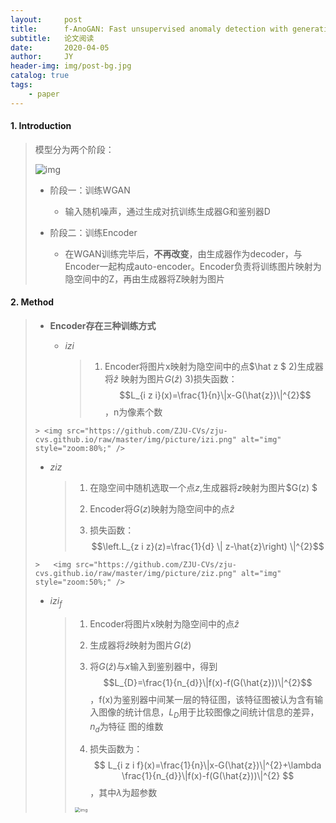 ```yaml
---
layout:     post
title:      f-AnoGAN: Fast unsupervised anomaly detection with generative adversarial networks 
subtitle:   论文阅读
date:       2020-04-05
author:     JY
header-img: img/post-bg.jpg
catalog: true
tags:
    - paper
---
```


#### 1. Introduction

> 模型分为两个阶段：
>
> ![img](https://github.com/ZJU-CVs/zju-cvs.github.io/raw/master/img/picture/f-Anogan.png)
>
> - 阶段一：训练WGAN
>
>   - 输入随机噪声，通过生成对抗训练生成器G和鉴别器D
> - 阶段二：训练Encoder
>
>   - 在WGAN训练完毕后，**不再改变**，由生成器作为decoder，与Encoder一起构成auto-encoder。Encoder负责将训练图片映射为隐空间中的Z，再由生成器将Z映射为图片

#### 2. Method

> - **Encoder存在三种训练方式**
>
>   - $izi$
>
>     > 1) Encoder将图片x映射为隐空间中的点$\hat z $
>     > 2)生成器将$\hat z$ 映射为图片$G(\hat z)$ 
>     > 3)损失函数：$$L_{i z i}(x)=\frac{1}{n}\|x-G(\hat{z})\|^{2}$$，n为像素个数
> >
>     > <img src="https://github.com/ZJU-CVs/zju-cvs.github.io/raw/master/img/picture/izi.png" alt="img" style="zoom:80%;" />
>
>   - $ziz$
>   
>     > 1) 在隐空间中随机选取一个点$z$,生成器将$z$映射为图片$G(z)
>     > $
>     >
>     > 2) Encoder将$G(z)$映射为隐空间中的点$\hat z$
>     >
>     > 3) 损失函数：$$\left.L_{z i z}(z)=\frac{1}{d} \| z-\hat{z}\right) \|^{2}$$
>  >
>     >   <img src="https://github.com/ZJU-CVs/zju-cvs.github.io/raw/master/img/picture/ziz.png" alt="img" style="zoom:50%;" />
>   
>   - $izi_f$
>
>     > 1) Encoder将图片x映射为隐空间中的点$\hat z$
>     >
>     > 2) 生成器将$\hat z$映射为图片$G(\hat z)$
>     >
>     > 3) 将$G(\hat z)$与$x$输入到鉴别器中，得到$$L_{D}=\frac{1}{n_{d}}\|f(x)-f(G(\hat{z}))\|^{2}$$，f(x)为鉴别器中间某一层的特征图，该特征图被认为含有输入图像的统计信息，$L_D$用于比较图像之间统计信息的差异，$n_d$为特征 图的维数
>     >
>     > 4) 损失函数为：$$
>     > L_{i z i f}(x)=\frac{1}{n}\|x-G(\hat{z})\|^{2}+\lambda \frac{1}{n_{d}}\|f(x)-f(G(\hat{z}))\|^{2}
>     > $$，其中$\lambda$为超参数
>     >
>     > <img src="https://github.com/ZJU-CVs/zju-cvs.github.io/raw/master/img/picture/izif.png" alt="img" style="zoom:50%;" />
>

